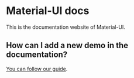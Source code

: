 # Material-UI docs

This is the documentation website of Material-UI.

## How can I add a new demo in the documentation?

[You can follow our guide](https://github.com/callemall/material-ui/blob/v1-beta/CONTRIBUTING.md).
